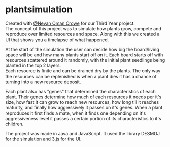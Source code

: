 # plantsimulation

Created with [@Nevan Oman Crowe]( https://github.com/Branchman577 ) for our Third Year project.  
The concept of this project was to simulate how plants grow, compete and reproduce over limited resources and space. Along with this we created a UI that shows you a timelapse of what happened.  
  
At the start of the simulation the user can decide how big the board/living space will be and how many plants start off on it. Each board starts off with resources scattered around it randomly, with the initial plant seedlings being planted in the top 2 layers.  
Each resource is finite and can be drained dry by the plants. The only way the resources can be replenished is when a plant dies it has a chance of turning into a new resource deposit.  
  
Each plant also has "genes" that determined the characteristics of each plant. Their genes determine how much of each resources it needs per it's size, how fast it can grow to reach new resources, how long till it reaches maturity, and finally how aggressively it passes on it's genes. When a plant reproduces it first finds a mate, when it finds one depending on it's aggressiveness level it passes a certain portion of its characteristics to it's children.  
  
The project was made in Java and JavaScript. It used the library DESMOJ for the simulation and 3.js for the UI. 
